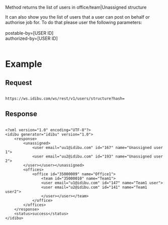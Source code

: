 <p>Method returns the list of users in office/team|Unassigned structure</p>
<p>It can also show you the list of users that a user can post on behalf or authorise job for. To do that please user the following parameters:<br><br>
postable-by=[USER ID]<br>
authorized-by=[USER ID]<br>
<br>
<h1>
	Example</h1>
<h2>
	Request</h2>
<pre>
<code>
https://ws.idibu.com/ws/rest/v1/users/structure?hash=<your hash>
</code></pre>
<h2>
	Response</h2>
<pre>
<code type="xml">
&lt;?xml version=&quot;1.0&quot; encoding=&quot;UTF-8&quot;?&gt;
&lt;idibu generator=&quot;idibu&quot; version=&quot;1.0&quot;&gt;
    &lt;response&gt;
        &lt;unassigned&gt;
            &lt;user email=&quot;uu1@idibu.com&quot; id=&quot;167&quot; name=&quot;Unassigned user 1&quot;&gt;
            &lt;user email=&quot;uu2@idibu.com&quot; id=&quot;193&quot; name=&quot;Unassigned user 2&quot;&gt;
        &lt;/user&gt;&lt;/user&gt;&lt;/unassigned&gt;
        &lt;offices&gt;
            &lt;office id=&quot;35000009&quot; name=&quot;Office1&quot;&gt;
                &lt;team id=&quot;35000010&quot; name=&quot;Team1&quot;&gt;
                &lt;user email=&quot;u1@idibu.com&quot; id=&quot;147&quot; name=&quot;Team1 user&quot;&gt;
                &lt;user email=&quot;u2@idibu.com&quot; id=&quot;141&quot; name=&quot;Team1 user2&quot;&gt;
                &lt;/user&gt;&lt;/user&gt;&lt;/team&gt;
            &lt;/office&gt;
        &lt;/offices&gt;
    &lt;/response&gt;
    &lt;status&gt;success&lt;/status&gt;
&lt;/idibu&gt;
</code></pre>
